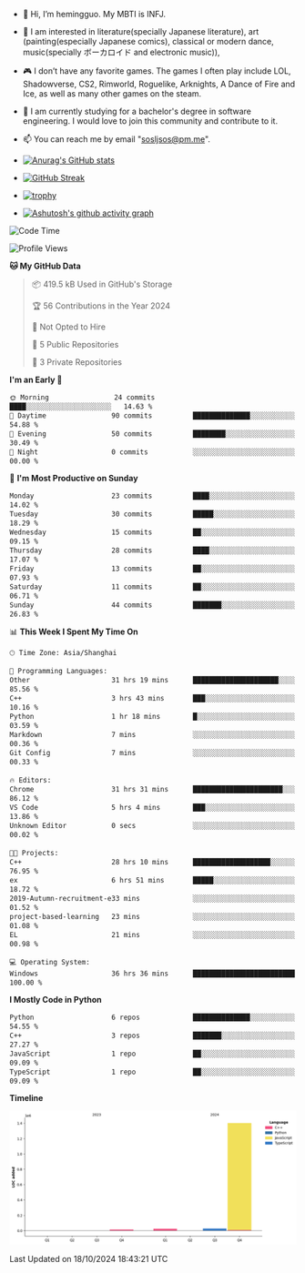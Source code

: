 - 👋 Hi, I’m hemingguo. My MBTI is INFJ.
- 🎨 I am interested in literature(specially Japanese literature), art (painting(especially Japanese comics), classical or modern dance, music(specially ボーカロイド and electronic music)),
- 🎮 I don’t have any favorite games. The games I often play include LOL, Shadowverse, CS2, Rimworld, Roguelike, Arknights, A Dance of Fire and Ice, as well as many other games on the steam.
- 🌱 I am currently studying for a bachelor's degree in software engineering. I would love to join this community and contribute to it.

- 📫 You can reach me by email "sosljsos@pm.me".


- [![Anurag's GitHub stats](https://github-readme-stats.vercel.app/api?username=hemingguo&show_icons=true&count_private=true&theme=aura&hide_border=true&icon_color=FF4500&text_color=76EE00)](https://github.com/anuraghazra/github-readme-stats)
  
- [![GitHub Streak](https://github-readme-streak-stats.herokuapp.com/?user=hemingguo&hide_border=true&theme=tokyonight)](https://git.io/streak-stats)
  
- [![trophy](https://github-profile-trophy.vercel.app/?username=hemingguo&theme=dracula)](https://github.com/ryo-ma/github-profile-trophy)
- [![Ashutosh's github activity graph](https://github-readme-activity-graph.vercel.app/graph?username=hemingguo&theme=tokyo-night&hide_border=true)](https://github.com/ashutosh00710/github-readme-activity-graph)
<!--START_SECTION:waka-->
![Code Time](http://img.shields.io/badge/Code%20Time-1%2C423%20hrs%2050%20mins-blue)

![Profile Views](http://img.shields.io/badge/Profile%20Views-0-blue)

**🐱 My GitHub Data** 

> 📦 419.5 kB Used in GitHub's Storage 
 > 
> 🏆 56 Contributions in the Year 2024
 > 
> 🚫 Not Opted to Hire
 > 
> 📜 5 Public Repositories 
 > 
> 🔑 3 Private Repositories 
 > 
**I'm an Early 🐤** 

```text
🌞 Morning                24 commits          ████░░░░░░░░░░░░░░░░░░░░░   14.63 % 
🌆 Daytime                90 commits          ██████████████░░░░░░░░░░░   54.88 % 
🌃 Evening                50 commits          ████████░░░░░░░░░░░░░░░░░   30.49 % 
🌙 Night                  0 commits           ░░░░░░░░░░░░░░░░░░░░░░░░░   00.00 % 
```
📅 **I'm Most Productive on Sunday** 

```text
Monday                   23 commits          ████░░░░░░░░░░░░░░░░░░░░░   14.02 % 
Tuesday                  30 commits          █████░░░░░░░░░░░░░░░░░░░░   18.29 % 
Wednesday                15 commits          ██░░░░░░░░░░░░░░░░░░░░░░░   09.15 % 
Thursday                 28 commits          ████░░░░░░░░░░░░░░░░░░░░░   17.07 % 
Friday                   13 commits          ██░░░░░░░░░░░░░░░░░░░░░░░   07.93 % 
Saturday                 11 commits          ██░░░░░░░░░░░░░░░░░░░░░░░   06.71 % 
Sunday                   44 commits          ███████░░░░░░░░░░░░░░░░░░   26.83 % 
```


📊 **This Week I Spent My Time On** 

```text
🕑︎ Time Zone: Asia/Shanghai

💬 Programming Languages: 
Other                    31 hrs 19 mins      █████████████████████░░░░   85.56 % 
C++                      3 hrs 43 mins       ███░░░░░░░░░░░░░░░░░░░░░░   10.16 % 
Python                   1 hr 18 mins        █░░░░░░░░░░░░░░░░░░░░░░░░   03.59 % 
Markdown                 7 mins              ░░░░░░░░░░░░░░░░░░░░░░░░░   00.36 % 
Git Config               7 mins              ░░░░░░░░░░░░░░░░░░░░░░░░░   00.33 % 

🔥 Editors: 
Chrome                   31 hrs 31 mins      ██████████████████████░░░   86.12 % 
VS Code                  5 hrs 4 mins        ███░░░░░░░░░░░░░░░░░░░░░░   13.86 % 
Unknown Editor           0 secs              ░░░░░░░░░░░░░░░░░░░░░░░░░   00.02 % 

🐱‍💻 Projects: 
C++                      28 hrs 10 mins      ███████████████████░░░░░░   76.95 % 
ex                       6 hrs 51 mins       █████░░░░░░░░░░░░░░░░░░░░   18.72 % 
2019-Autumn-recruitment-e33 mins             ░░░░░░░░░░░░░░░░░░░░░░░░░   01.52 % 
project-based-learning   23 mins             ░░░░░░░░░░░░░░░░░░░░░░░░░   01.08 % 
EL                       21 mins             ░░░░░░░░░░░░░░░░░░░░░░░░░   00.98 % 

💻 Operating System: 
Windows                  36 hrs 36 mins      █████████████████████████   100.00 % 
```

**I Mostly Code in Python** 

```text
Python                   6 repos             ██████████████░░░░░░░░░░░   54.55 % 
C++                      3 repos             ███████░░░░░░░░░░░░░░░░░░   27.27 % 
JavaScript               1 repo              ██░░░░░░░░░░░░░░░░░░░░░░░   09.09 % 
TypeScript               1 repo              ██░░░░░░░░░░░░░░░░░░░░░░░   09.09 % 
```



**Timeline**

![Lines of Code chart](https://raw.githubusercontent.com/hemingguo/hemingguo/main/assets/bar_graph.png)


 Last Updated on 18/10/2024 18:43:21 UTC
<!--END_SECTION:waka-->
<!---
hemingguo/hemingguo is a ✨ special ✨ repository because its `README.md` (this file) appears on your GitHub profile.
You can click the Preview link to take a look at your changes.
--->
